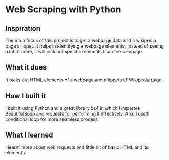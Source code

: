 # Web Scraping with Python

## Inspiration

The main focus of this project is to get a webpage data and a wikipedia page snippet. It helps in identifying a webpage elements. Instead of seeing a lot of code, it will pick out specific elements from the webpage.

## What it does

It picks out HTML elements of a webpage and snippets of Wikipedia page.

## How I built it

I built it using Python and a great library bs4 in which I importes BeautifulSoup and requests for performing it effectively. Also I used conditional loop for more seamless process.

## What I learned

I learnt more about web requests and little bit of basic HTML and its elements.

